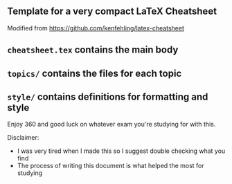 ## Template for a very compact LaTeX Cheatsheet
Modified from https://github.com/kenfehling/latex-cheatsheet

## `cheatsheet.tex` contains the main body
## `topics/` contains the files for each topic
## `style/` contains definitions for formatting and style

Enjoy 360 and good luck on whatever exam you're studying for with this. 

Disclaimer:
- I was very tired when I made this so I suggest double checking what you find
- The process of writing this document is what helped the most for studying